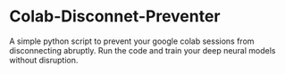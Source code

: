 # Colab-Disconnet-Preventer

A simple python script to prevent your google colab sessions from disconnecting abruptly. Run the code and train your deep neural models without disruption.